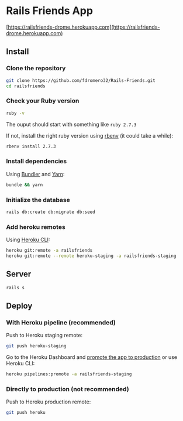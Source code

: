 # Rails Friends App

[https://railsfriends-drome.herokuapp.com](https://railsfriends-drome.herokuapp.com)

## Install

### Clone the repository

```zsh
git clone https://github.com/fdromero32/Rails-Friends.git
cd railsfriends
```

### Check your Ruby version

```zsh
ruby -v
```

The ouput should start with something like `ruby 2.7.3`

If not, install the right ruby version using [rbenv](https://github.com/rbenv/rbenv) (it could take a while):

```zsh
rbenv install 2.7.3
```

### Install dependencies

Using [Bundler](https://github.com/bundler/bundler) and [Yarn](https://github.com/yarnpkg/yarn):

```zsh
bundle && yarn
```

### Initialize the database

```zsh
rails db:create db:migrate db:seed
```

### Add heroku remotes

Using [Heroku CLI](https://devcenter.heroku.com/articles/heroku-cli):

```zsh
heroku git:remote -a railsfriends
heroku git:remote --remote heroku-staging -a railsfriends-staging
```

## Server

```zsh
rails s
```

## Deploy

### With Heroku pipeline (recommended)

Push to Heroku staging remote:

```zsh
git push heroku-staging
```

Go to the Heroku Dashboard and [promote the app to production](https://devcenter.heroku.com/articles/pipelines) or use Heroku CLI:

```zsh
heroku pipelines:promote -a railsfriends-staging
```

### Directly to production (not recommended)

Push to Heroku production remote:

```zsh
git push heroku
```
